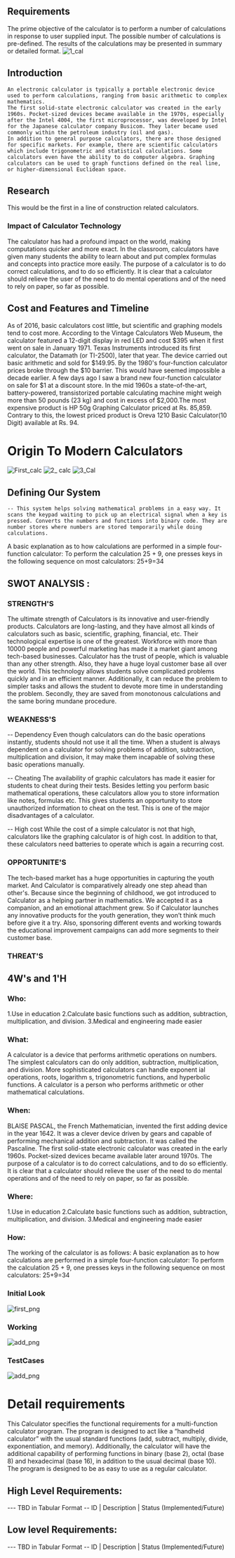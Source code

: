 ## Requirements
 The prime objective of the calculator is to perform a number of calculations in response to user supplied input. The possible number of calculations is pre-defined. The results of the calculations may be presented in summary or detailed format. 
 ![1_cal](https://user-images.githubusercontent.com/97722998/161418313-13af1e91-b8da-44ca-99ad-9d4c6df68b29.JPG)



 

 ## Introduction
    An electronic calculator is typically a portable electronic device used to perform calculations, ranging from basic arithmetic to complex mathematics.
    The first solid-state electronic calculator was created in the early 1960s. Pocket-sized devices became available in the 1970s, especially after the Intel 4004, the first microprocessor, was developed by Intel for the Japanese calculator company Busicom. They later became used commonly within the petroleum industry (oil and gas).
    In addition to general purpose calculators, there are those designed for specific markets. For example, there are scientific calculators which include trigonometric and statistical calculations. Some calculators even have the ability to do computer algebra. Graphing calculators can be used to graph functions defined on the real line, or higher-dimensional Euclidean space.


## Research
This would be the first in a line of construction related calculators.
### Impact of Calculator Technology
The calculator has had a profound impact on the world, making computations quicker and more exact. In the classroom, calculators have given many students the ability to learn about and put complex formulas and concepts into practice more easily.
The purpose of a calculator is to do correct calculations, and to do so efficiently. It is clear that a calculator should relieve the user of the need to do mental operations and of the need to rely on paper, so far as possible.

## Cost and Features and Timeline
 As of 2016, basic calculators cost little, but scientific and graphing models tend to cost more.
 According to the Vintage Calculators Web Museum, the calculator featured a 12-digit display in red LED and cost $395 when it first went on sale in January 1971.
 Texas Instruments introduced its first calculator, the Datamath (or TI-2500), later that year. The device carried out basic arithmetic and sold for $149.95.
 By the 1980's four-function calculator prices broke through the $10 barrier. This would have seemed impossible a decade earlier. A few days ago I saw a brand new four-function calculator on sale for $1 at a discount store.
 In the mid 1960s a state-of-the-art, battery-powered, transistorized portable calculating machine might weigh more than 50 pounds (23 kg) and cost in excess of $2,000.The most expensive product is HP 50g Graphing Calculator priced at Rs. 85,859. Contrary to this, the lowest priced product is Oreva 1210 Basic Calculator(10 Digit) available at Rs. 94.
 
  # Origin To Modern Calculators
 ![First_calc](https://user-images.githubusercontent.com/97722998/161418882-e4d97aa4-47d3-4b1c-a512-7a4e00478005.JPG)
![2_ calc](https://user-images.githubusercontent.com/97722998/161418892-32ebfca7-535f-4fb4-b2d5-f82a9ea84bbd.JPG)
![3_Cal](https://user-images.githubusercontent.com/97722998/161418900-83e527b5-b234-4923-af0a-ec15329e3644.JPG)





## Defining Our System
    -- This system helps solving mathematical problems in a easy way. It scans the keypad waiting to pick up an electrical signal when a key is pressed. Converts the numbers and functions into binary code. They are number stores where numbers are stored temporarily while doing calculations.
  A basic explanation as to how calculations are performed in a simple four-function calculator:
  To perform the calculation 25 + 9, one presses keys in the following sequence on most calculators: 25+9=34
    
    
## SWOT ANALYSIS :
### STRENGTH'S
 The ultimate strength of  Calculators is its innovative and user-friendly products. Calculators are long-lasting, and they have almost all kinds of calculators such as basic, scientific, graphing, financial, etc. Their technological expertise is one of the greatest. Workforce with more than 10000 people and powerful marketing has made it a market giant among tech-based businesses. Calculator has the trust of people, which is valuable than any other strength. Also, they have a huge loyal customer base all over the world.
 This technology allows students solve complicated problems quickly and in an efficient manner. Additionally, it can reduce the problem to simpler tasks and allows the student to devote more time in understanding the problem. Secondly, they are saved from monotonous calculations and the same boring mundane procedure.
 
### WEAKNESS'S
-- Dependency
Even though calculators can do the basic operations instantly, students should not use it all the time. When a student is always dependent on a calculator for solving problems of addition, subtraction, multiplication and division, it may make them incapable of solving these basic operations manually. 

-- Cheating
The availability of graphic calculators has made it easier for students to cheat during their tests. Besides letting you perform basic mathematical operations, these calculators allow you to store information like notes, formulas etc. This gives students an opportunity to store unauthorized information to cheat on the test. This is one of the major disadvantages of a calculator.

-- High cost
While the cost of a simple calculator is not that high, calculators like the graphing calculator is of high cost. In addition to that, these calculators need batteries to operate which is again a recurring cost.

 
  ### OPPORTUNITE'S
 The tech-based market has a huge opportunities in capturing the youth market. And Calculator is comparatively already one step ahead than other's. Because since the beginning of childhood, we got introduced to Calculator as a helping partner in mathematics. We accepted it as a companion, and an emotional attachment grew. So if Calculator launches any innovative products for the youth generation, they won’t think much before give it a try. Also, sponsoring different events and working towards the educational improvement campaigns can add more segments to their customer base.
 
 ### THREAT'S
 


## 4W&#39;s and 1&#39;H

### Who:
1.Use in education
2.Calculate basic functions such as addition, subtraction, multiplication, and division.
3.Medical and engineering made easier


### What:
A calculator is a device that performs arithmetic operations on numbers. The simplest calculators can do only addition, subtraction, multiplication, and division. More sophisticated calculators can handle exponent ial operations, roots, logarithm s, trigonometric functions, and hyperbolic functions. 
 A calculator is a person who performs arithmetic or other mathematical calculations.

 ### When:
 BLAISE PASCAL, the French Mathematician, invented the first adding device in the year 1642. It was a clever device driven by gears and capable of performing mechanical addition and subtraction. It was called the Pascaline.
The first solid-state electronic calculator was created in the early 1960s. Pocket-sized devices became available later around 1970s.
The purpose of a calculator is to do correct calculations, and to do so efficiently. It is clear that a calculator should relieve the user of the need to do mental operations and of the need to rely on paper, so far as possible.


### Where:
 1.Use in education
2.Calculate basic functions such as addition, subtraction, multiplication, and division.
3.Medical and engineering made easier
 


### How:
The working of the calculator is as follows:
 A basic explanation as to how calculations are performed in a simple four-function calculator:
  To perform the calculation 25 + 9, one presses keys in the following sequence on most calculators: 25+9=34
  
 ### Initial Look
 ![first_png](https://user-images.githubusercontent.com/97722998/161419150-0cdc9263-cce2-4fa0-be7b-f0f2c7094125.png)

 ### Working 
 ![add_png](https://user-images.githubusercontent.com/97722998/161419192-fe7a3e8f-4495-49a4-b918-392b2542f4df.png)
 
 ### TestCases
 ![add_png](https://user-images.githubusercontent.com/97722998/161419228-9769f28c-46a4-4df6-8a57-de9e9b5d2bc9.png)

 

 
    
# Detail requirements
This Calculator specifies the functional requirements for a multi-function calculator program.
The program is designed to act like a “handheld calculator” with the usual standard functions
(add, subtract, multiply, divide, exponentiation, and memory). Additionally, the calculator
will have the additional capability of performing functions in binary (base 2), octal (base 8)
and hexadecimal (base 16), in addition to the usual decimal (base 10). The program is designed
to be as easy to use as a regular calculator.

## High Level Requirements:
--- TBD in Tabular Format 
-- ID | Description | Status (Implemented/Future)


##  Low level Requirements:
--- TBD in Tabular Format 
-- ID | Description | Status (Implemented/Future)

